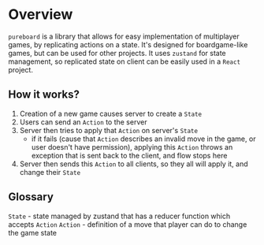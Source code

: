# Overview

`pureboard` is a library that allows for easy implementation of multiplayer games, by replicating actions on a state.
It's designed for boardgame-like games, but can be used for other projects.
It uses `zustand` for state management, so replicated state on client can be easily used in a `React` project.

## How it works?

1. Creation of a new game causes server to create a `State`
2. Users can send an `Action` to the server
3. Server then tries to apply that `Action` on server's `State`
   - if it fails (cause that `Action` describes an invalid move in the game, or user doesn't have permission), applying this `Action` throws an exception that is sent back to the client, and flow stops here
4. Server then sends this `Action` to all clients, so they all will apply it, and change their `State`

## Glossary

`State` - state managed by zustand that has a reducer function which accepts `Action`
`Action` - definition of a move that player can do to change the game state
